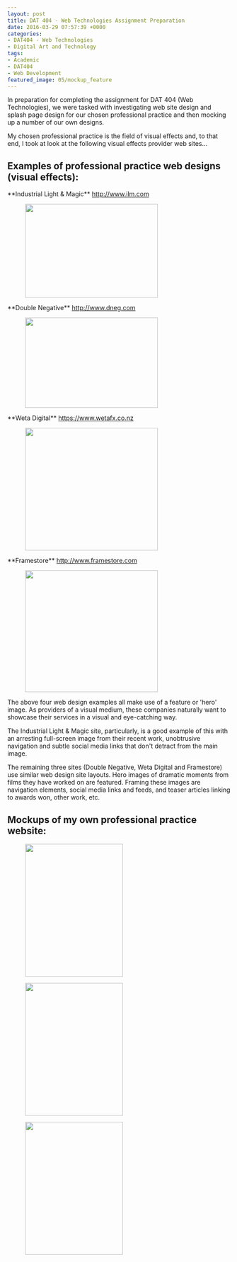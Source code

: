 ```yaml
---
layout: post
title: DAT 404 - Web Technologies Assignment Preparation
date: 2016-03-29 07:57:39 +0000
categories:
- DAT404 - Web Technologies
- Digital Art and Technology
tags:
- Academic
- DAT404
- Web Development
featured_image: 05/mockup_feature
---
```

In preparation for completing the assignment for DAT 404 (Web Technologies), we were tasked with investigating web site design and splash page design for our chosen professional practice and then mocking up a number of our own designs.

My chosen professional practice is the field of visual effects and, to that end, I took at look at the following visual effects provider web sites...

<h2>Examples of professional practice web designs (visual effects):</h2>

<p>**Industrial Light &amp; Magic** <a href="http://www.ilm.com">http://www.ilm.com</a></p>

<figure><a href="{{ site.baseurl }}/wp-content/uploads/2023/05/ilm.jpg"><img src="https://res.cloudinary.com/circleseven/image/upload/q_auto,f_auto/05/ilm-300x212" width="300" height="212" alt="" loading="lazy"></a></figure>

<p>**Double Negative** <a href="http://www.dneg.com">http://www.dneg.com</a></p>

<figure><a href="{{ site.baseurl }}/wp-content/uploads/2023/05/dneg.jpg"><img src="https://res.cloudinary.com/circleseven/image/upload/q_auto,f_auto/05/dneg-300x204" width="300" height="204" alt="" loading="lazy"></a></figure>

<p>**Weta Digital** <a href="https://www.wetafx.co.nz">https://www.wetafx.co.nz</a></p>

<figure><a href="{{ site.baseurl }}/wp-content/uploads/2023/05/weta.jpg"><img src="https://res.cloudinary.com/circleseven/image/upload/q_auto,f_auto/05/weta-300x277" width="300" height="277" alt="" loading="lazy"></a></figure>

<p>**Framestore** <a href="http://www.framestore.com">http://www.framestore.com</a></p>

<figure><a href="{{ site.baseurl }}/wp-content/uploads/2023/05/framestore.jpg"><img src="https://res.cloudinary.com/circleseven/image/upload/q_auto,f_auto/05/framestore-300x275" width="300" height="275" alt="" loading="lazy"></a></figure>

The above four web design examples all make use of a feature or 'hero' image. As providers of a visual medium, these companies naturally want to showcase their services in a visual and eye-catching way.

The Industrial Light &amp; Magic site, particularly, is a good example of this with an arresting full-screen image from their recent work, unobtrusive navigation and subtle social media links that don't detract from the main image.

The remaining three sites (Double Negative, Weta Digital and Framestore) use similar web design site layouts. Hero images of dramatic moments from films they have worked on are featured. Framing these images are navigation elements, social media links and feeds, and teaser articles linking to awards won, other work, etc.

## Mockups of my own professional practice website:

<div class="gallery">

<figure><a href="{{ site.baseurl }}/wp-content/uploads/2023/05/mockup_01_25508271853_o.jpg"><img src="https://res.cloudinary.com/circleseven/image/upload/q_auto,f_auto/05/mockup_01_25508271853_o-221x300" width="221" height="300" alt="" loading="lazy"></a></figure>
<figure><a href="{{ site.baseurl }}/wp-content/uploads/2023/05/mockup_02_26044527901_o.jpg"><img src="https://res.cloudinary.com/circleseven/image/upload/q_auto,f_auto/05/mockup_02_26044527901_o-221x300" width="221" height="300" alt="" loading="lazy"></a></figure>
<figure><a href="{{ site.baseurl }}/wp-content/uploads/2023/05/mockup_03_26085912016_o.jpg"><img src="https://res.cloudinary.com/circleseven/image/upload/q_auto,f_auto/05/mockup_03_26085912016_o-221x300" width="221" height="300" alt="" loading="lazy"></a></figure>

</div>
